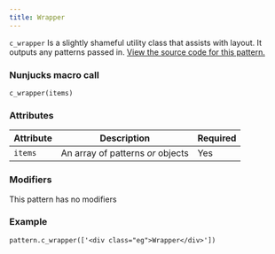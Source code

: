 ```yaml
---
title: Wrapper
---
```

`c_wrapper` Is a slightly shameful utility class that assists with layout. It outputs any patterns passed in. [View the source code for this pattern.](https://github.com/roobottom/roobottom-express/tree/master/templates/patterns/containers/c_wrapper)

### Nunjucks macro call

```
c_wrapper(items)
```

### Attributes
Attribute | Description | Required
--- | --- | ---
`items` | An array of patterns _or_ objects | Yes

### Modifiers

This pattern has no modifiers

### Example

```
pattern.c_wrapper(['<div class="eg">Wrapper</div>'])
```
